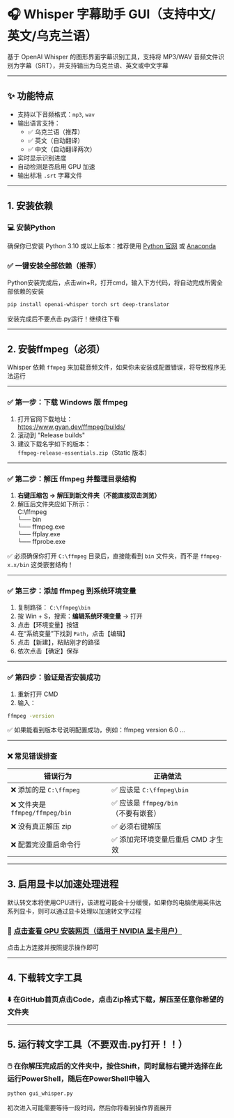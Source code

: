 # 🎧 Whisper 字幕助手 GUI（支持中文/英文/乌克兰语）

基于 OpenAI Whisper 的图形界面字幕识别工具，支持将 MP3/WAV 音频文件识别为字幕（SRT），并支持输出为乌克兰语、英文或中文字幕

---

## ✨ 功能特点

- 支持以下音频格式：`mp3`, `wav`
- 输出语言支持：
  - ✅ 乌克兰语（推荐）
  - ✅ 英文（自动翻译）
  - ✅ 中文（自动翻译两次）
- 实时显示识别进度
- 自动检测是否启用 GPU 加速
- 输出标准 `.srt` 字幕文件

---

## 1. 安装依赖

### 💻 安装Python

确保你已安装 Python 3.10 或以上版本：推荐使用 [Python 官网](https://www.python.org/downloads/) 或 [Anaconda](https://www.anaconda.com/)

### ✅ 一键安装全部依赖（推荐）

Python安装完成后，点击win+R，打开cmd，输入下方代码，将自动完成所需全部依赖的安装

```bash
pip install openai-whisper torch srt deep-translator
```

安装完成后不要点击.py运行！继续往下看

---

## 2. 安装ffmpeg（必须）

Whisper 依赖 `ffmpeg` 来加载音频文件，如果你未安装或配置错误，将导致程序无法运行

---

### ✅ 第一步：下载 Windows 版 ffmpeg

1. 打开官网下载地址：  
   https://www.gyan.dev/ffmpeg/builds/
2. 滚动到 "Release builds"
3. 建议下载名字如下的版本：  
   `ffmpeg-release-essentials.zip`（Static 版本）

---

### ✅ 第二步：解压 ffmpeg 并整理目录结构

1. **右键压缩包 → 解压到新文件夹（不能直接双击浏览）**
2. 解压后文件夹应如下所示：  
C:\ffmpeg  
└── bin  
└── ffmpeg.exe  
└── ffplay.exe  
└── ffprobe.exe  

✅ 必须确保你打开 `C:\ffmpeg` 目录后，直接能看到 `bin` 文件夹，而不是 `ffmpeg-x.x/bin` 这类嵌套结构！

---

### ✅ 第三步：添加 ffmpeg 到系统环境变量

1. 复制路径：
   `C:\ffmpeg\bin`
2. 按 Win + S，搜索：**编辑系统环境变量** → 打开
3. 点击【环境变量】按钮
4. 在“系统变量”下找到 `Path`，点击【编辑】
5. 点击【新建】，粘贴刚才的路径
6. 依次点击【确定】保存

---

### ✅ 第四步：验证是否安装成功

1. 重新打开 CMD
2. 输入：
```bash
ffmpeg -version
```
✅ 如果能看到版本号说明配置成功，例如：ffmpeg version 6.0 ...

---

### ❌ 常见错误排查

| 错误行为                        | 正确做法                         |
|-------------------------------|----------------------------------|
| ❌ 添加的是 `C:\ffmpeg`       | ✅ 应该是 `C:\ffmpeg\bin`       |
| ❌ 文件夹是 `ffmpeg/ffmpeg/bin` | ✅ 应该是 `ffmpeg/bin`（不要有嵌套）|
| ❌ 没有真正解压 zip            | ✅ 必须右键解压                  |
| ❌ 配置完没重启命令行          | ✅ 添加完环境变量后重启 CMD 才生效 |

---

## 3. 启用显卡以加速处理进程

默认转文本将使用CPU进行，该进程可能会十分缓慢，如果你的电脑使用英伟达系列显卡，则可以通过显卡处理以加速转文字过程

### 📄 [点击查看 GPU 安装网页（适用于 NVIDIA 显卡用户）](https://csfs64.github.io/CSFS_subtitle-tool/)

点击上方连接并按照提示操作即可

---

## 4. 下载转文字工具

### ⬇️ 在GitHub首页点击Code，点击Zip格式下载，解压至任意你希望的文件夹


---

## 5. 运行转文字工具（不要双击.py打开！！）

### 🖱️ 在你解压完成后的文件夹中，按住Shift，同时鼠标右键并选择在此运行PowerShell，随后在PowerShell中输入

```bash
python gui_whisper.py
```

初次进入可能需要等待一段时间，然后你将看到操作界面展开
